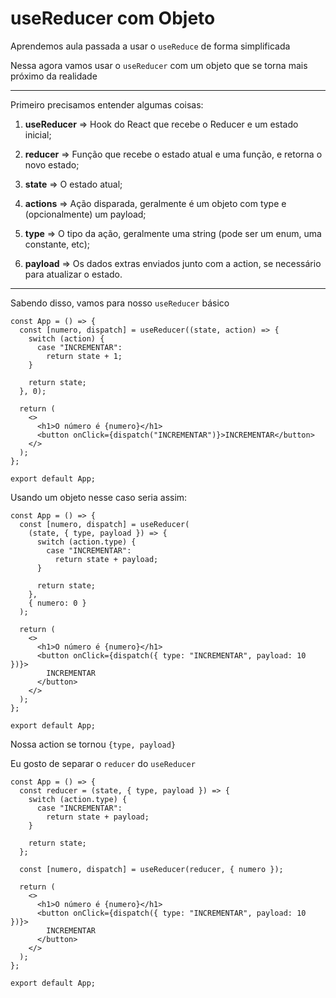 # **useReducer com Objeto**

Aprendemos aula passada a usar o `useReduce` de forma simplificada

Nessa agora vamos usar o `useReducer` com um objeto que se torna mais próximo da realidade

---

Primeiro precisamos entender algumas coisas:

1. **useReducer** => Hook do React que recebe o Reducer e um estado inicial;

2. **reducer** => Função que recebe o estado atual e uma função, e retorna o novo estado;

3. **state** => O estado atual;

4. **actions** => Ação disparada, geralmente é um objeto com type e (opcionalmente) um payload;

5. **type** => O tipo da ação, geralmente uma string (pode ser um enum, uma constante, etc);

6. **payload** => Os dados extras enviados junto com a action, se necessário para atualizar o estado.

---

Sabendo disso, vamos para nosso `useReducer` básico

```tsx
const App = () => {
  const [numero, dispatch] = useReducer((state, action) => {
    switch (action) {
      case "INCREMENTAR":
        return state + 1;
    }

    return state;
  }, 0);

  return (
    <>
      <h1>O número é {numero}</h1>
      <button onClick={dispatch("INCREMENTAR")}>INCREMENTAR</button>
    </>
  );
};

export default App;
```

Usando um objeto nesse caso seria assim:

```tsx
const App = () => {
  const [numero, dispatch] = useReducer(
    (state, { type, payload }) => {
      switch (action.type) {
        case "INCREMENTAR":
          return state + payload;
      }

      return state;
    },
    { numero: 0 }
  );

  return (
    <>
      <h1>O número é {numero}</h1>
      <button onClick={dispatch({ type: "INCREMENTAR", payload: 10 })}>
        INCREMENTAR
      </button>
    </>
  );
};

export default App;
```

Nossa action se tornou `{type, payload}`

Eu gosto de separar o `reducer` do `useReducer`

```tsx
const App = () => {
  const reducer = (state, { type, payload }) => {
    switch (action.type) {
      case "INCREMENTAR":
        return state + payload;
    }

    return state;
  };

  const [numero, dispatch] = useReducer(reducer, { numero });

  return (
    <>
      <h1>O número é {numero}</h1>
      <button onClick={dispatch({ type: "INCREMENTAR", payload: 10 })}>
        INCREMENTAR
      </button>
    </>
  );
};

export default App;
```
